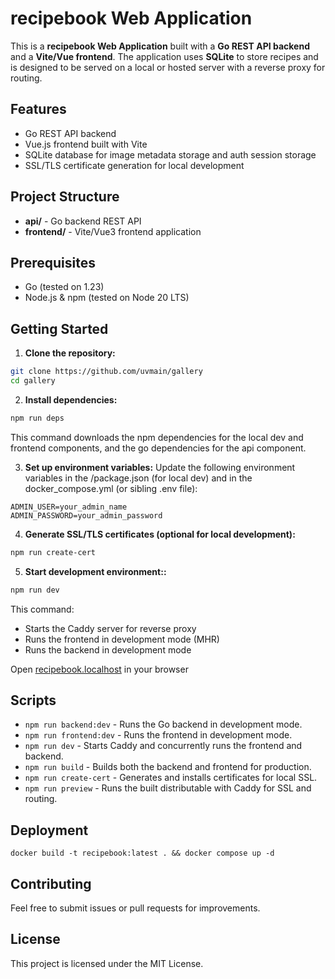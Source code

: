 # recipebook Web Application

This is a **recipebook Web Application** built with a **Go REST API backend** and a **Vite/Vue frontend**. The application uses **SQLite** to store recipes and is designed to be served on a local or hosted server with a reverse proxy for routing.

## Features

- Go REST API backend
- Vue.js frontend built with Vite
- SQLite database for image metadata storage and auth session storage
- SSL/TLS certificate generation for local development

## Project Structure

- **api/** - Go backend REST API
- **frontend/** - Vite/Vue3 frontend application

## Prerequisites

- Go (tested on 1.23)
- Node.js & npm (tested on Node 20 LTS)

## Getting Started

1. **Clone the repository:**

```bash
git clone https://github.com/uvmain/gallery
cd gallery
```

2. **Install dependencies:**
```bash
npm run deps
```
This command downloads the npm dependencies for the local dev and frontend components, and the go dependencies for the api component.

3. **Set up environment variables:**
Update the following environment variables in the /package.json (for local dev) and in the docker_compose.yml (or sibling .env file):
```plaintext
ADMIN_USER=your_admin_name
ADMIN_PASSWORD=your_admin_password
```

4. **Generate SSL/TLS certificates (optional for local development):**
```bash
npm run create-cert
```

5. **Start development environment::**
```bash
npm run dev
```
This command:
- Starts the Caddy server for reverse proxy
- Runs the frontend in development mode (MHR)
- Runs the backend in development mode

Open [recipebook.localhost](https://[recipebook.localhost) in your browser

## Scripts

- `npm run backend:dev` - Runs the Go backend in development mode.
- `npm run frontend:dev` - Runs the frontend in development mode.
- `npm run dev` - Starts Caddy and concurrently runs the frontend and backend.
- `npm run build` - Builds both the backend and frontend for production.
- `npm run create-cert` - Generates and installs certificates for local SSL.
- `npm run preview` - Runs the built distributable with Caddy for SSL and routing.

## Deployment

```
docker build -t recipebook:latest . && docker compose up -d
```

## Contributing

Feel free to submit issues or pull requests for improvements.

## License

This project is licensed under the MIT License.